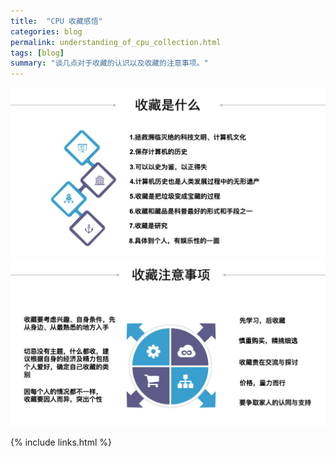 ```yaml
---
title:  "CPU 收藏感悟"
categories: blog
permalink: understanding_of_cpu_collection.html
tags: [blog]
summary: "谈几点对于收藏的认识以及收藏的注意事项。"
---
```



<div align="center">
    <img src="../images/blogs/Shoucang01.jpg"/>
</div>

<div align="center">
    <img src="../images/blogs/Shoucang02.jpg"/>
</div>


{% include links.html %}

